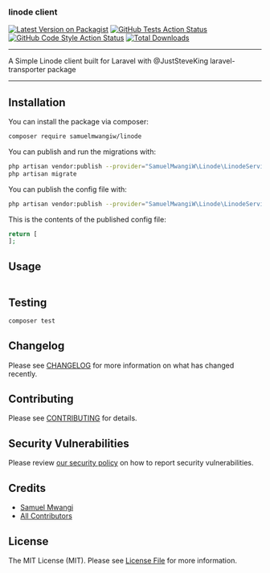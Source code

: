 ### linode client
[![Latest Version on Packagist](https://img.shields.io/packagist/v/samuelmwangiw/linode.svg?style=flat-square)](https://packagist.org/packages/samuelmwangiw/linode)
[![GitHub Tests Action Status](https://img.shields.io/github/workflow/status/samuelmwangiw/linode/run-tests?label=tests)](https://github.com/samuelmwangiw/linode/actions?query=workflow%3Arun-tests+branch%3Amain)
[![GitHub Code Style Action Status](https://img.shields.io/github/workflow/status/samuelmwangiw/linode/Check%20&%20fix%20styling?label=code%20style)](https://github.com/samuelmwangiw/linode/actions?query=workflow%3A"Check+%26+fix+styling"+branch%3Amain)
[![Total Downloads](https://img.shields.io/packagist/dt/samuelmwangiw/linode.svg?style=flat-square)](https://packagist.org/packages/samuelmwangiw/linode)

---
A Simple Linode client built for Laravel with @JustSteveKing laravel-transporter package

---

## Installation

You can install the package via composer:

```bash
composer require samuelmwangiw/linode
```

You can publish and run the migrations with:

```bash
php artisan vendor:publish --provider="SamuelMwangiW\Linode\LinodeServiceProvider" --tag="linode-migrations"
php artisan migrate
```

You can publish the config file with:
```bash
php artisan vendor:publish --provider="SamuelMwangiW\Linode\LinodeServiceProvider" --tag="linode-config"
```

This is the contents of the published config file:

```php
return [
];
```

## Usage

```php

```

## Testing

```bash
composer test
```

## Changelog

Please see [CHANGELOG](CHANGELOG.md) for more information on what has changed recently.

## Contributing

Please see [CONTRIBUTING](.github/CONTRIBUTING.md) for details.

## Security Vulnerabilities

Please review [our security policy](../../security/policy) on how to report security vulnerabilities.

## Credits

- [Samuel Mwangi](https://github.com/SamuelMwangiW)
- [All Contributors](../../contributors)

## License

The MIT License (MIT). Please see [License File](LICENSE.md) for more information.

